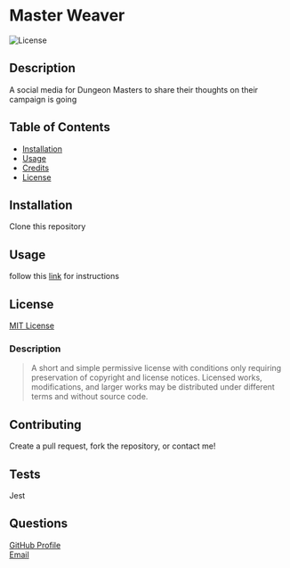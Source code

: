 
  # Master Weaver

  ![License](https://img.shields.io/badge/license-MIT-green)

  ## Description
  A social media for Dungeon Masters to share their thoughts on their campaign is going

  ## Table of Contents
  * [Installation](#installation)
  * [Usage](#usage)
  * [Credits](#credits)
  * [License](#license)

  ## Installation
  Clone this repository

  ## Usage
  follow this [link](https://drive.google.com/file/d/1nM82qWLDwqod4cqHQdpfMhWNO4R7QAPG/view) for instructions

  ## License
  [MIT License](https://choosealicense.com/licenses/mit/)
  ### Description
  >A short and simple permissive license with conditions only requiring preservation of copyright and license notices. Licensed works, modifications, and larger works may be distributed under different terms and without source code.

  ## Contributing
  Create a pull request, fork the repository, or contact me!

  ## Tests
  Jest

  ## Questions
  [GitHub Profile](www.github.com/jcorum11) <br />
  [Email](jacob.w.corum@gmail.com)
